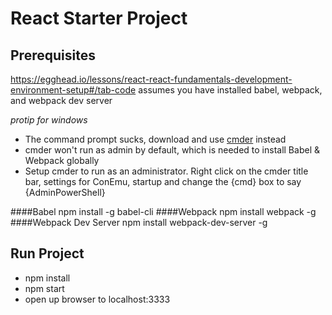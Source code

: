 # React Starter Project

## Prerequisites
https://egghead.io/lessons/react-react-fundamentals-development-environment-setup#/tab-code
assumes you have installed babel, webpack, and webpack dev server

*protip for windows* 
- The command prompt sucks, download and use <a href="http://cmder.net/">cmder</a> instead
- cmder won't run as admin by default, which is needed to install Babel & Webpack globally
- Setup cmder to run as an administrator. Right click on the cmder title bar, settings for ConEmu, startup and change the {cmd} box to say {AdminPowerShell}

####Babel
npm install -g babel-cli
####Webpack
npm install webpack -g
####Webpack Dev Server
npm install webpack-dev-server -g

## Run Project
- npm install
- npm start
- open up browser to localhost:3333

